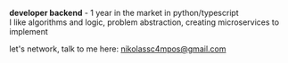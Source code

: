 **developer backend** - 1 year in the market in python/typescript<br>
I like algorithms and logic, problem abstraction, creating microservices to implement<br>

let's network, talk to me here: [nikolassc4mpos@gmail.com](mailto:nikolassc4mpos@gmail.com)
